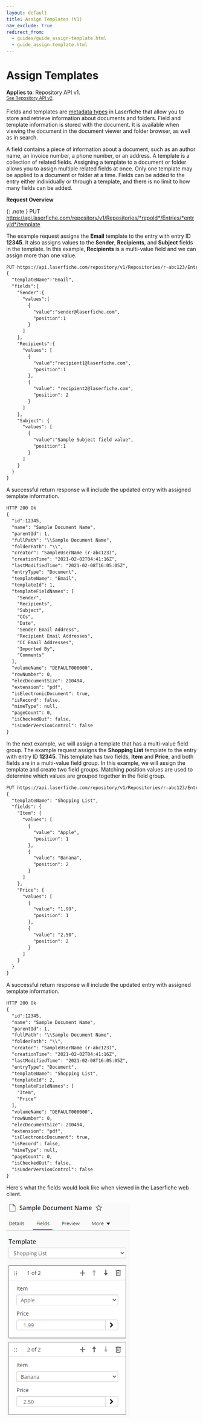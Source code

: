 ```yaml
---
layout: default
title: Assign Templates (V1)
nav_exclude: true
redirect_from:
  - guides/guide_assign-template.html
  - guide_assign-template.html
---
```


<!--© 2024 Laserfiche.
See LICENSE-DOCUMENTATION and LICENSE-CODE in the project root for license information.-->

# Assign Templates
**Applies to**: Repository API v1.
<br/>
<sup>[See Repository API v2](../guide_assign-template-v2/).</sup>

Fields and templates are [metadata types](https://doc.laserfiche.com/laserfiche.documentation/en-us/Default.htm#Fields_and_Templates.htm) in Laserfiche that allow you to store and retrieve information about documents and folders. Field and template information is stored with the document. It is available when viewing the document in the document viewer and folder browser, as well as in search.

A field contains a piece of information about a document, such as an author name, an invoice number, a phone number, or an address. A template is a collection of related fields. Assigning a template to a document or folder allows you to assign multiple related fields at once. Only one template may be applied to a document or folder at a time. Fields can be added to the entry either individually or through a template, and there is no limit to how many fields can be added.

**Request Overview**

{: .note }
PUT https://api.laserfiche.com/repository/v1/Repositories/*repoId*/Entries/*entryId*/template

The example request assigns the **Email** template to the entry with entry ID **12345**. It also assigns values to the **Sender**, **Recipients**, and **Subject** fields in the template. In this example, **Recipients** is a multi-value field and we can assign more than one value.

```xml
PUT https://api.laserfiche.com/repository/v1/Repositories/r-abc123/Entries/12345/template
{
  "templateName":"Email",
  "fields":{
    "Sender":{
      "values":[
        {
          "value":"sender@laserfiche.com",
          "position":1
        }
      ]
    },
    "Recipients":{
      "values": [
        {
          "value":"recipient1@laserfiche.com",
          "position":1
        },
        {
          "value": "recipient2@laserfiche.com",
          "position": 2
        }
      ]
    },
    "Subject": {
      "values": [
        {
          "value":"Sample Subject field value",
          "position":1
        }
      ]
    }
  }
}
```

A successful return response will include the updated entry with assigned template information.

```xml
HTTP 200 Ok
{
  "id":12345,
  "name": "Sample Document Name",
  "parentId": 1,
  "fullPath": "\\Sample Document Name",
  "folderPath": "\\",
  "creator": "SampleUserName (r-abc123)",
  "creationTime": "2021-02-02T04:41:16Z",
  "lastModifiedTime": "2021-02-08T16:05:05Z",
  "entryType": "Document",
  "templateName": "Email",
  "templateId": 1,
  "templateFieldNames": [
    "Sender",
    "Recipients",
    "Subject",
    "CCs",
    "Date",
    "Sender Email Address",
    "Recipient Email Addresses",
    "CC Email Addresses",
    "Imported By",
    "Comments"
  ],
  "volumeName": "DEFAULT000000",
  "rowNumber": 0,
  "elecDocumentSize": 210494,
  "extension": "pdf",
  "isElectronicDocument": true,
  "isRecord": false,
  "mimeType": null,
  "pageCount": 0,
  "isCheckedOut": false,
  "isUnderVersionControl": false
}
```

In the next example, we will assign a template that has a multi-value field group. The example request assigns the **Shopping List** template to the entry with entry ID **12345**. This template has two fields, **Item** and **Price**, and both fields are in a multi-value field group. In this example, we will assign the template and create two field groups. Matching position values are used to determine which values are grouped together in the field group.

```xml
PUT https://api.laserfiche.com/repository/v1/Repositories/r-abc123/Entries/12345/template
{
  "templateName": "Shopping List",
  "fields": {
    "Item": {
      "values": [
        {
          "value": "Apple",
          "position": 1
        },
        {
          "value": "Banana",
          "position": 2
        }
      ]
    },
    "Price": {
      "values": [
        {
          "value": "1.99",
          "position": 1
        },
        {
          "value": "2.50",
          "position": 2
        }
      ]
    }
  }
}
```

A successful return response will include the updated entry with assigned template information.

```xml
HTTP 200 Ok
{
  "id":12345,
  "name": "Sample Document Name",
  "parentId": 1,
  "fullPath": "\\Sample Document Name",
  "folderPath": "\\",
  "creator": "SampleUserName (r-abc123)",
  "creationTime": "2021-02-02T04:41:16Z",
  "lastModifiedTime": "2021-02-08T16:05:05Z",
  "entryType": "Document",
  "templateName": "Shopping List",
  "templateId": 2,
  "templateFieldNames": [
    "Item",
    "Price"
  ],
  "volumeName": "DEFAULT000000",
  "rowNumber": 0,
  "elecDocumentSize": 210494,
  "extension": "pdf",
  "isElectronicDocument": true,
  "isRecord": false,
  "mimeType": null,
  "pageCount": 0,
  "isCheckedOut": false,
  "isUnderVersionControl": false
}
```

Here's what the fields would look like when viewed in the Laserfiche web client.

![](./assets/images/doc-assign-template-01.png)
